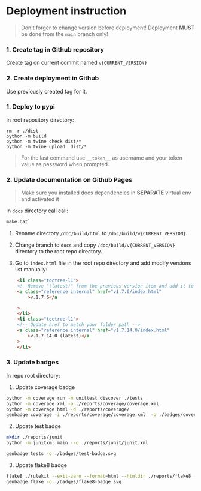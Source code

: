 # Deployment instruction

> Don't forger to change version before deployment!
> Deployment **MUST** be done from the `main` branch only!

### 1. Create tag in Github repository 
Create tag on current commit named `v{CURRENT_VERSION}`

### 2. Create deployment in Github
Use previously created tag for it.

### 1. Deploy to pypi
In root repository directory:
```
rm -r ./dist
python -m build
python -m twine check dist/*
python -m twine upload  dist/*
```
> For the last command use `__token__` as username and your token value as password when prompted.

### 2. Update documentation on Github Pages
> Make sure you installed docs dependencies in **SEPARATE** virtual env and activated it

In `docs` directory call call:
```bash
make.bat`
```
1. Rename directory `/doc/build/html` to `/doc/build/v{CURRENT_VERSION}`.

2. Change branch to `docs` and copy `/doc/build/v{CURRENT_VERSION}` directory to the root repo directory.

3. Go to `index.html` file in the root repo directory and add modify versions list manually:
```html
    <li class="toctree-l1">
    <!--Remove "(latest)" from the previous version item and add it to the currently latest version item -->
    <a class="reference internal" href="v1.7.6/index.html"
        >v.1.7.6</a 

    >
    </li>
    <li class="toctree-l1">
    <!-- Update href to match your folder path -->
    <a class="reference internal" href="v1.7.14.0/index.html"
        >v.1.7.14.0 (latest)</a
    >
    </li>
```

### 3. Update badges

In repo root directory:

1. Update coverage badge
```bash
python -m coverage run -m unittest discover ./tests 
python -m coverage xml -o ./reports/coverage/coverage.xml  
python -m coverage html -d ./reports/coverage/
genbadge coverage -i ./reports/coverage/coverage.xml  -o ./badges/coverage-badge.svg
```

2. Update test badge

```bash
mkdir ./reports/junit
python -m junitxml.main --o ./reports/junit/junit.xml

genbadge tests -o ./badges/test-badge.svg
```

3. Update flake8 badge

```bash
flake8 ./rulekit --exit-zero --format=html --htmldir ./reports/flake8 --statistics --tee --output-file ./reports/flake8/flake8stats.txt
genbadge flake -o ./badges/flake8-badge.svg
```